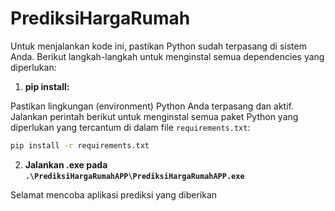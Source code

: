 # PrediksiHargaRumah

Untuk menjalankan kode ini, pastikan Python sudah terpasang di sistem Anda. Berikut langkah-langkah untuk menginstal semua dependencies yang diperlukan:

1. **pip install:**
   
Pastikan lingkungan (environment) Python Anda terpasang dan aktif. Jalankan perintah berikut untuk menginstal semua paket Python yang diperlukan yang tercantum di dalam file `requirements.txt`:

   ```bash
   pip install -r requirements.txt
   ```

2. **Jalankan .exe pada `.\PrediksiHargaRumahAPP\PrediksiHargaRumahAPP.exe`**

Selamat mencoba aplikasi prediksi yang diberikan
